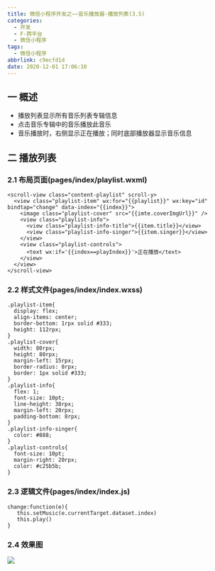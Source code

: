 ```yaml
---
title: 微信小程序开发之——音乐播放器-播放列表(3.5)
categories:
  - 开发
  - F-跨平台
  - 微信小程序
tags:
  - 微信小程序
abbrlink: c9ecfd1d
date: 2020-12-01 17:06:10
---
```

## 一 概述

* 播放列表显示所有音乐列表专辑信息
* 点击音乐专辑中的音乐播放此音乐
* 音乐播放时，右侧显示正在播放；同时底部播放器显示音乐信息

<!--more-->

## 二 播放列表

### 2.1 布局页面(pages/index/playlist.wxml)

```
<scroll-view class="content-playlist" scroll-y>
  <view class="playlist-item" wx:for="{{playlist}}" wx:key="id" bindtap="change" data-index="{{index}}">
    <image class="playlist-cover" src="{{imte.coverImgUrl}}" />
    <view class="playlist-info">
      <view class="playlist-info-title">{{item.title}}</view>
      <view class="playlist-info-singer">{{item.singer}}</view>
    </view>
    <view class="playlist-controls">
      <text wx:if='{{index==playIndex}}'>正在播放</text>
    </view>
  </view>
</scroll-view>
```

### 2.2 样式文件(pages/index/index.wxss)

```
.playlist-item{
  display: flex;
  align-items: center;
  border-bottom: 1rpx solid #333;
  height: 112rpx;
}
.playlist-cover{
  width: 80rpx;
  height: 80rpx;
  margin-left: 15rpx;
  border-radius: 8rpx;
  border: 1px solid #333;
}
.playlist-info{
  flex: 1;
  font-size: 10pt;
  line-height: 38rpx;
  margin-left: 20rpx;
  padding-bottom: 8rpx;
}
.playlist-info-singer{
  color: #888;
}
.playlist-controls{
  font-size: 10pt;
  margin-right: 20rpx;
  color: #c25b5b;
}
```

### 2.3 逻辑文件(pages/index/index.js)

```
change:function(e){
   this.setMusic(e.currentTarget.dataset.index)
   this.play()
}
```

### 2.4 效果图
![][1]


[1]:https://cdn.staticaly.com/gh/PGzxc/CDN/master/blog-wechat/wechat-music-playlist.gif